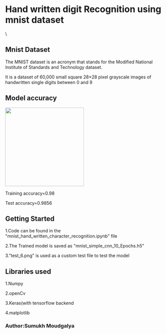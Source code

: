 
<h1>Hand written digit Recognition using mnist dataset</h1>\


<h2>Mnist Dataset</h2>
<p>The MNIST dataset is an acronym that stands for the Modified National Institute of Standards and Technology dataset.</p>

<p>It is a dataset of 60,000 small square 28×28 pixel grayscale images of handwritten single digits between 0 and 9</p>


<h2>Model accuracy</h2>
<img src="https://user-images.githubusercontent.com/52463722/123664965-79126300-d855-11eb-8c97-41e45c5129c8.png" width="250">

<p>Training accuracy=0.98</p>
<p>Test accuracy=0.9856</p>


<h2>Getting Started</h2>
  <p>1.Code can be found in the "mnist_hand_written_character_recognition.ipynb" file</p>
  <p>2.The Trained model is saved as "mnist_simple_cnn_10_Epochs.h5"</p>
  <p>3."test_6.png" is used as a custom test file to test the model</p>
  

  
  <h2>Libraries used</h2>
  <p>1.Numpy</p>
  <p>2.openCv</p>
  <p>3.Keras(with tensorflow backend</p>
  <p>4.matplotlib</p>
  
  
  <h3>Author:Sumukh Moudgalya</h3>

